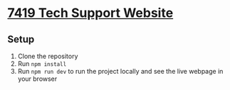 # [7419 Tech Support Website](https://frc-7419.github.io)

## Setup
1. Clone the repository
2. Run ```npm install```
3. Run ```npm run dev``` to run the project locally and see the live webpage in your browser
